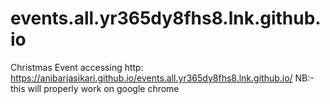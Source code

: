 # events.all.yr365dy8fhs8.lnk.github.io
Christmas Event
accessing http:     https://anibarjasikari.github.io/events.all.yr365dy8fhs8.lnk.github.io/
NB:- this will properly work on google chrome
